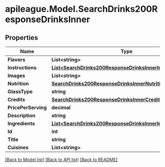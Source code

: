 # apileague.Model.SearchDrinks200ResponseDrinksInner

## Properties

Name | Type | Description | Notes
------------ | ------------- | ------------- | -------------
**Flavors** | **List&lt;string&gt;** |  | [optional] 
**Instructions** | [**List&lt;SearchDrinks200ResponseDrinksInnerInstructionsInner&gt;**](SearchDrinks200ResponseDrinksInnerInstructionsInner.md) |  | [optional] 
**Images** | **List&lt;string&gt;** |  | [optional] 
**Nutrition** | [**SearchDrinks200ResponseDrinksInnerNutrition**](SearchDrinks200ResponseDrinksInnerNutrition.md) |  | [optional] 
**GlassType** | **string** |  | [optional] 
**Credits** | [**SearchDrinks200ResponseDrinksInnerCredits**](SearchDrinks200ResponseDrinksInnerCredits.md) |  | [optional] 
**PricePerServing** | **decimal** |  | [optional] 
**Description** | **string** |  | [optional] 
**Ingredients** | [**List&lt;SearchDrinks200ResponseDrinksInnerIngredientsInner&gt;**](SearchDrinks200ResponseDrinksInnerIngredientsInner.md) |  | [optional] 
**Id** | **int** |  | [optional] 
**Title** | **string** |  | [optional] 
**Cuisines** | **List&lt;string&gt;** |  | [optional] 

[[Back to Model list]](../README.md#documentation-for-models) [[Back to API list]](../README.md#documentation-for-api-endpoints) [[Back to README]](../README.md)

